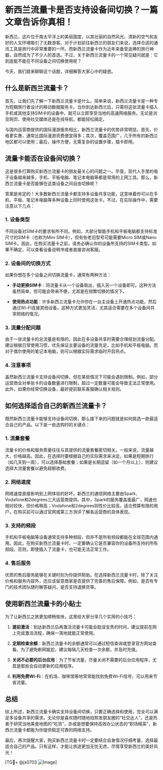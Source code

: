 # 新西兰流量卡是否支持设备间切换？一篇文章告诉你真相！

新西兰，这片位于南太平洋上的美丽国度，以其壮丽的自然风光、清新的空气和友好的人文环境吸引了无数游客。对于计划前往新西兰的朋友们来说，选择合适的通讯工具是旅行中非常重要的一环。而新西兰流量卡作为近年来备受追捧的旅行神器，自然成为了不少人的首选。不过，关于新西兰流量卡的一个常见疑问就是：它到底能不能在不同设备之间切换使用呢？

今天，我们就来聊聊这个话题，详细解答大家心中的疑惑。

## 什么是新西兰流量卡？

首先，让我们先了解一下新西兰流量卡是什么。简单来说，新西兰流量卡是一种专为短期旅行者设计的移动数据服务卡。当你到达新西兰后，只需将这张流量卡插入手机或其他支持SIM卡的设备中，就可以立即享受当地的高速网络服务。无论是浏览网页、使用社交媒体还是在线导航，都能轻松搞定。

与国内运营商提供的国际漫游服务相比，新西兰流量卡的优势非常明显。首先，价格更实惠，通常比国际漫游资费便宜得多；其次，覆盖范围广，几乎所有的新西兰地区都可以使用；最后，操作方便，无需复杂的设置步骤，插卡即用。

## 流量卡能否在设备间切换？

这是很多打算购买新西兰流量卡的朋友最关心的问题之一。毕竟，现代人手里的电子设备越来越多，手机、平板电脑、笔记本电脑等都是常用的上网工具。那么，新西兰流量卡是否能够在这类设备之间自由切换呢？

答案是肯定的！大多数新西兰流量卡都支持多设备共享功能，这意味着你可以在手机、平板、笔记本电脑等多种设备上同时使用这张卡。不过，在实际操作中，需要注意以下几点：

### 1. **设备类型**
   不同设备对SIM卡的要求有所不同。例如，大部分智能手机和平板电脑都支持标准尺寸的SIM卡（也称为Mini SIM卡），但有些老旧型号可能需要Micro SIM或Nano SIM卡。因此，在购买流量卡之前，请务必确认你的设备所支持的SIM卡类型。如果不确定，可以查看设备说明书或者直接咨询客服。

### 2. **设备间的切换方式**
   如果你想在多个设备之间切换流量卡，通常有两种方法：
   
   - **手动更换SIM卡**：将流量卡从一个设备取出，插入另一个设备即可。这种方法虽然简单，但可能会带来不便，尤其是在频繁切换的情况下。
   
   - **使用热点功能**：许多新西兰流量卡允许你在一台主设备上开通热点功能，然后通过Wi-Fi连接其他设备。这种方式更加灵活，尤其适合需要在多个设备间共享网络的情况。

### 3. **流量分配问题**
   由于一张流量卡的总流量是有限的，因此在多设备共享时需要合理规划流量分配。建议根据日常使用习惯，优先保证主要设备的流量充足，比如手机和平板电脑。而对于偶尔使用的笔记本电脑，则可以根据实际需求临时开启热点。

### 4. **注意事项**
   虽然新西兰流量卡支持设备间切换，但在某些情况下可能会遇到限制。例如，部分运营商会对单张卡的设备数量进行限制，超过一定数量可能会导致无法正常使用。此外，如果你经常切换设备，最好提前联系客服确认相关规则。

## 如何选择适合自己的新西兰流量卡？

既然新西兰流量卡能够支持设备间切换，那么接下来的问题就是如何挑选一款最适合自己的产品。以下是一些选购时的关键点：

### 1. **流量套餐**
   流量卡的价格和服务质量往往与其提供的流量套餐密切相关。一般来说，流量越大，价格越高。因此，在选择时要根据自己的实际需求来决定。如果是短期旅行（如几天到一周），可以选择基础套餐；如果是长期逗留（如一个月以上），则建议选择大流量套餐以避免超额收费。

### 2. **网络速度**
   网络速度直接影响到上网体验的好坏。新西兰的通信网络主要由Spark、Vodafone和2degrees三大运营商提供。其中，Spark的服务覆盖面最广，网速也相对较快，但价格稍高；Vodafone和2degrees则性价比较高，适合预算有限的用户。在购买前可以通过官网或第三方测评了解各运营商的具体表现。

### 3. **支持的频段**
   手机和平板电脑等设备通常支持多种频段，但并不是所有频段都能在全球范围内通用。因此，在购买新西兰流量卡时，一定要确认它是否兼容你的设备所支持的所有频段。否则，即使插入了流量卡，也可能无法正常工作。

### 4. **售后服务**
   优质的售后服务能够在关键时刻为你提供帮助。在选择新西兰流量卡时，除了关注价格和服务内容外，还应该留意商家是否提供了完善的售后保障。例如，是否有专门的技术团队随时解答疑问，是否支持退换货等。

## 使用新西兰流量卡的小贴士

为了让新西兰之旅更加顺畅愉快，这里给大家分享几个实用的小技巧：

1. **提前激活**：到达新西兰后再激活流量卡可能会耽误宝贵的时间，建议提前在网上完成激活流程，确保一落地就能正常使用。
   
2. **定期检查余额**：新西兰流量卡的余额通常可以通过短信查询或登录官方网站查看。为了避免断网尴尬，建议每隔几天检查一次余额，并及时充值。

3. **关闭不必要的后台应用**：为了节省流量，尽量关闭不需要的后台应用程序，尤其是那些会自动更新的应用程序。

4. **利用免费Wi-Fi**：在机场、咖啡馆等地常常能找到免费Wi-Fi信号，可以用来节省流量。

## 总结

综上所述，新西兰流量卡确实支持设备间切换，只要正确选择和使用，完全可以满足多设备共享的需求。无论你是喜欢随时随地拍照发朋友圈的“社交达人”，还是热衷于研究当地美食地图的“吃货”，亦或是想要保持高效办公状态的“职场精英”，新西兰流量卡都能为你提供稳定可靠的网络支持。

最后，再次提醒大家，购买新西兰流量卡时一定要结合自身情况仔细考量，选择最适合自己的产品。只有这样，才能让旅途更加无忧无虑，尽情享受新西兰的美好风光！

[TG💪+ @jx0703 ![Image](https://github.com/user-attachments/assets/dbca1d08-cadb-493c-b0ec-ad6f7a83f270)]